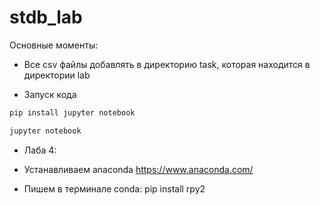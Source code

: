 # stdb_lab

Основные моменты: 

- Все csv файлы добавлять в директорию task, которая находится в директории lab

- Запуск кода

```python 
pip install jupyter notebook

jupyter notebook
```

- Лаба 4:  

* Устанавливаем anaconda https://www.anaconda.com/ 

* Пишем в терминале conda: pip install rpy2 

